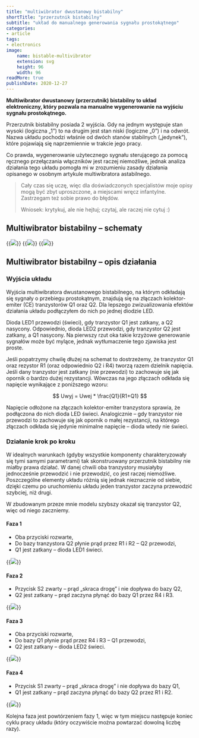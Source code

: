 ```yaml
---
title: "multiwibrator dwustanowy bistabilny"
shortTitle: "przerzutnik bistabilny"
subtitle: "układ do manualnego generowania sygnału prostokątnego"
categories:
- article
tags:
- electronics
image:
    name: bistable-multivibrator 
    extension: svg
    height: 96
    width: 96
readMore: true
publishDate: 2020-12-27
---
```

**Multiwibrator dwustanowy (przerzutnik) bistabilny to układ elektroniczny, który pozwala na manualne wygenerowanie na wyjściu sygnału prostokątnego.**
<!--more-->
Przerzutnik bistabilny posiada 2 wyjścia. Gdy na jednym występuje stan wysoki (logiczna „1”) to na drugim jest stan niski (logiczne „0”) i na odwrót. Nazwa układu pochodzi właśnie od dwóch stanów stabilnych („jedynek”), które pojawiają się naprzemiennie w trakcie jego pracy.

Co prawda, wygenerowanie użytecznego sygnału sterującego za pomocą ręcznego przełączania włączników jest raczej niemożliwe, jednak analiza działania tego układu pomogła mi w zrozumieniu zasady działania opisanego w osobnym artykule multiwibratora astabilnego.

> Cały czas się uczę, więc dla doświadczonych specjalistów moje opisy mogą być zbyt uproszczone, a miejscami wręcz infantylne. Zastrzegam też sobie prawo do błędów.
> 
> Wniosek: krytykuj, ale nie hejtuj; czytaj, ale raczej nie cytuj :)

## Multiwibrator bistabilny – schematy

{{<image src="bistable-multivibrator-20201227-bb.webp" caption="Multiwibrator dwustanowy bistabilny – wizualizacja">}}
{{<image src="bistable-multivibrator-20201227-scheme.webp" caption="Multiwibrator dwustanowy bistabilny – schemat">}}
{{<image src="bistable-multivibrator-20201227-photo.webp" caption="Multiwibrator dwustanowy bistabilny – fotografia">}}

## Multiwibrator bistabilny – opis działania

### Wyjścia układu

Wyjścia multiwibratora dwustanowego bistabilnego, na którym odkładają się sygnały o przebiegu prostokątnym, znajdują się na złączach kolektor-emiter (CE) tranzystorów Q1 oraz Q2. Dla lepszego zwizualizowania efektów działania układu podłączyłem do nich po jednej diodzie LED.

Dioda LED1 przewodzi (świeci), gdy tranzystor Q1 jest zatkany, a Q2 nasycony. Odpowiednio, dioda LED2 przewodzi, gdy tranzystor Q2 jest zatkany, a Q1 nasycony. Na pierwszy rzut oka takie krzyżowe generowanie sygnałów może być mylące, jednak wytłumaczenie tego zjawiska jest proste.

Jeśli popatrzymy chwilę dłużej na schemat to dostrzeżemy, że tranzystor Q1 oraz rezystor R1 (oraz odpowiednio Q2 i R4) tworzą razem dzielnik napięcia. Jeśli dany tranzystor jest zatkany (nie przewodzi) to zachowuje się jak opornik o bardzo dużej rezystancji. Wówczas na jego złączach odkłada się napięcie wynikające z poniższego wzoru:

$$ Uwyj = Uwej * \frac{Q1}{R1+Q1} $$

Napięcie odłożone na złączach kolektor-emiter tranzystora sprawia, że podłączona do nich dioda LED świeci. Analogicznie – gdy tranzystor nie przewodzi to zachowuje się jak opornik o małej rezystancji, na którego złączach odkłada się jedynie minimalne napięcie – dioda wtedy nie świeci.

### Działanie krok po kroku

W idealnych warunkach (gdyby wszystkie komponenty charakteryzowały się tymi samymi parametrami) tak skonstruowany przerzutnik bistabilny nie miałby prawa działać. W danej chwili oba tranzystory musiałyby jednocześnie przewodzić i nie przewodzić, co jest raczej niemożliwe. Poszczególne elementy układu różnią się jednak nieznacznie od siebie, dzięki czemu po uruchomieniu układu jeden tranzystor zaczyna przewodzić szybciej, niż drugi.

W zbudowanym przeze mnie modelu szybszy okazał się tranzystor Q2, więc od niego zaczniemy.

#### Faza 1

- Oba przyciski rozwarte,
- Do bazy tranzystora Q2 płynie prąd przez R1 i R2 – Q2 przewodzi,
- Q1 jest zatkany – dioda LED1 świeci.

{{<image src="bistable-multivibrator-20201227-mode-1.webp" caption="Multiwibrator dwustanowy bistabilny – działanie – faza 1">}}

#### Faza 2

- Przycisk S2 zwarty – prąd „skraca drogę” i nie dopływa do bazy Q2,
- Q2 jest zatkany – prąd zaczyna płynąć do bazy Q1 przez R4 i R3.

{{<image src="bistable-multivibrator-20201227-mode-2.webp" caption="Multiwibrator dwustanowy bistabilny – działanie – faza 2">}}

#### Faza 3

- Oba przyciski rozwarte,
- Do bazy Q1 płynie prąd przez R4 i R3 – Q1 przewodzi,
- Q2 jest zatkany – dioda LED2 świeci.

{{<image src="bistable-multivibrator-20201227-mode-3.webp" caption="Multiwibrator dwustanowy bistabilny – działanie – faza 3">}}

#### Faza 4

- Przycisk S1 zwarty – prąd „skraca drogę” i nie dopływa do bazy Q1,
- Q1 jest zatkany – prąd zaczyna płynąć do bazy Q2 przez R1 i R2.

{{<image src="bistable-multivibrator-20201227-mode-4.webp" caption="Multiwibrator dwustanowy bistabilny – działanie – faza 4">}}

Kolejna faza jest powtórzeniem fazy 1, więc w tym miejscu następuje koniec cyklu pracy układu (który oczywiście można powtarzać dowolną liczbę razy).